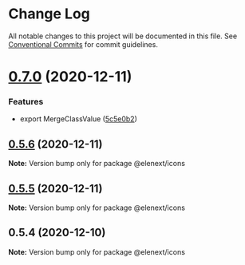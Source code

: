 # Change Log

All notable changes to this project will be documented in this file.
See [Conventional Commits](https://conventionalcommits.org) for commit guidelines.

# [0.7.0](https://github.com/JasKang/icons/compare/v0.1.1...v0.7.0) (2020-12-11)


### Features

* export MergeClassValue ([5c5e0b2](https://github.com/JasKang/icons/commit/5c5e0b2f0eaeb7002a1933703c7e581bea6a1bf2))





## [0.5.6](https://github.com/JasKang/icons/compare/@elenext/icons@0.5.5...@elenext/icons@0.5.6) (2020-12-11)

**Note:** Version bump only for package @elenext/icons





## [0.5.5](https://github.com/JasKang/icons/compare/@elenext/icons@0.5.4...@elenext/icons@0.5.5) (2020-12-11)

**Note:** Version bump only for package @elenext/icons





## 0.5.4 (2020-12-10)

**Note:** Version bump only for package @elenext/icons
